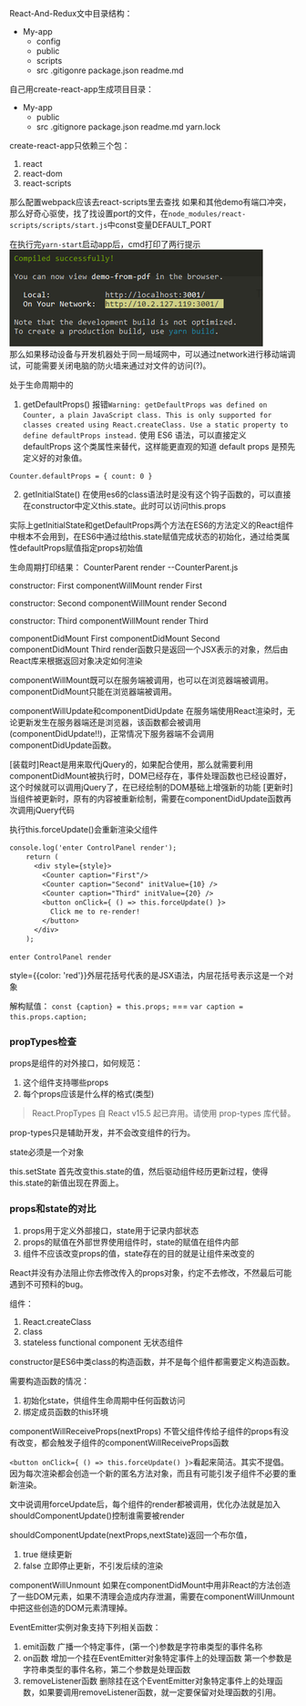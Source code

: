 React-And-Redux文中目录结构：
+ My-app
	+ config
	+ public
	+ scripts
	+ src
	  .gitigonre
	  package.json
	  readme.md


自己用create-react-app生成项目目录：
+ My-app
	+ public
	+ src
	  .gitignore
	  package.json
	  readme.md
	  yarn.lock


create-react-app只依赖三个包：
1. react
2. react-dom
3. react-scripts

那么配置webpack应该去react-scripts里去查找
如果和其他demo有端口冲突，那么好奇心驱使，找了找设置port的文件，在`node_modules/react-scripts/scripts/start.js`中const变量DEFAULT_PORT

在执行完`yarn-start`启动app后，cmd打印了两行提示
![local-and-network](./images/yarn-start-logs.png)  
那么如果移动设备与开发机器处于同一局域网中，可以通过network进行移动端调试，可能需要关闭电脑的防火墙来通过对文件的访问(?)。


处于生命周期中的
1. getDefaultProps() 报错`Warning: getDefaultProps was defined on Counter, a plain JavaScript class. This is only supported for classes created using React.createClass. Use a static property to define defaultProps instead.` 使用 ES6 语法，可以直接定义 defaultProps 这个类属性来替代，这样能更直观的知道 default props 是预先定义好的对象值。
```
Counter.defaultProps = { count: 0 }
```
2. getInitialState() 在使用es6的class语法时是没有这个钩子函数的，可以直接在constructor中定义this.state。此时可以访问this.props

实际上getInitialState和getDefaultProps两个方法在ES6的方法定义的React组件中根本不会用到，在ES6中通过给this.state赋值完成状态的初始化，通过给类属性defaultProps赋值指定props初始值



生命周期打印结果：
CounterParent render   --CounterParent.js

constructor: First
componentWillMount
render First

constructor: Second
componentWillMount
render Second

constructor: Third
componentWillMount
render Third

componentDidMount First
componentDidMount Second
componentDidMount Third
render函数只是返回一个JSX表示的对象，然后由React库来根据返回对象决定如何渲染

componentWillMount既可以在服务端被调用，也可以在浏览器端被调用。
componentDidMount只能在浏览器端被调用。

componentWillUpdate和componentDidUpdate  在服务端使用React渲染时，无论更新发生在服务器端还是浏览器，该函数都会被调用(componentDidUpdate!!)，正常情况下服务器端不会调用componentDidUpdate函数。

[装载时]React是用来取代jQuery的，如果配合使用，那么就需要利用componentDidMount被执行时，DOM已经存在，事件处理函数也已经设置好，这个时候就可以调用jQuery了，在已经绘制的DOM基础上增强新的功能
[更新时]当组件被更新时，原有的内容被重新绘制，需要在componentDidUpdate函数再次调用jQuery代码


执行this.forceUpdate()会重新渲染父组件
```
console.log('enter ControlPanel render');
    return (
      <div style={style}>
        <Counter caption="First"/>
        <Counter caption="Second" initValue={10} />
        <Counter caption="Third" initValue={20} />
        <button onClick={ () => this.forceUpdate() }>
          Click me to re-render!
        </button>
      </div>
    );

enter ControlPanel render
```

style={{color: 'red'}}外层花括号代表的是JSX语法，内层花括号表示这是一个对象


解构赋值：
`const {caption} = this.props;`  ===  `var caption = this.props.caption;`


### propTypes检查
props是组件的对外接口，如何规范：
1. 这个组件支持哪些props
2. 每个props应该是什么样的格式(类型)

> React.PropTypes 自 React v15.5 起已弃用。请使用 prop-types 库代替。

prop-types只是辅助开发，并不会改变组件的行为。


state必须是一个对象


this.setState  首先改变this.state的值，然后驱动组件经历更新过程，使得this.state的新值出现在界面上。


### props和state的对比
1. props用于定义外部接口，state用于记录内部状态
2. props的赋值在外部世界使用组件时，state的赋值在组件内部
3. 组件不应该改变props的值，state存在的目的就是让组件来改变的

React并没有办法阻止你去修改传入的props对象，约定不去修改，不然最后可能遇到不可预料的bug。


组件：
1. React.createClass
2. class
3. stateless functional component 无状态组件

constructor是ES6中类class的构造函数，并不是每个组件都需要定义构造函数。

需要构造函数的情况：
1. 初始化state，供组件生命周期中任何函数访问
2. 绑定成员函数的this环境


componentWillReceiveProps(nextProps) 不管父组件传给子组件的props有没有改变，都会触发子组件的componentWillReceiveProps函数


`<button onClick={ () => this.forceUpdate() }>`看起来简洁。其实不提倡。因为每次渲染都会创造一个新的匿名方法对象，而且有可能引发子组件不必要的重新渲染。


文中说调用forceUpdate后，每个组件的render都被调用，优化办法就是加入shouldComponentUpdate()控制谁需要被render

shouldComponentUpdate(nextProps,nextState)返回一个布尔值，
1. true  继续更新
2. false  立即停止更新，不引发后续的渲染


componentWillUnmount   如果在componentDidMount中用非React的方法创造了一些DOM元素，如果不清理会造成内存泄漏，需要在componentWillUnmount中把这些创造的DOM元素清理掉。


EventEmitter实例对象支持下列相关函数：
1. emit函数  广播一个特定事件，(第一个)参数是字符串类型的事件名称
2. on函数  增加一个挂在EventEmitter对象特定事件上的处理函数  第一个参数是字符串类型的事件名称，第二个参数是处理函数
3. removeListener函数  删除挂在这个EventEmitter对象特定事件上的处理函数，如果要调用removeListener函数，就一定要保留对处理函数的引用。